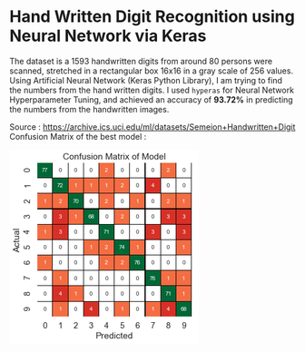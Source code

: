 # Hand Written Digit Recognition using Neural Network via Keras
The dataset is a 1593 handwritten digits from around 80 persons were scanned, stretched in a rectangular box 16x16 in a gray scale of 256 values.
Using Artificial Neural Network (Keras Python Library), I am trying to find the numbers from the hand written digits.
I used `hyperas` for Neural Network Hyperparameter Tuning, and achieved an accuracy of **93.72%** in predicting the numbers from the handwritten images.


Source : https://archive.ics.uci.edu/ml/datasets/Semeion+Handwritten+Digit  
Confusion Matrix of the best model :


![Confusion Matrix](cm.png)